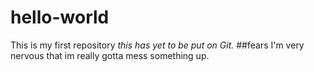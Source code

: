 # hello-world
This is my first repository
*this has yet to be put on Git.*
##fears
I'm very nervous that im really gotta mess something up. 
